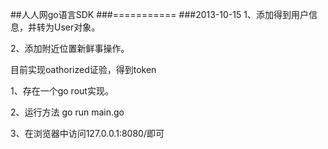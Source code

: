 ##人人网go语言SDK
###===========
###2013-10-15 
1、添加得到用户信息，并转为User对象。

2、添加附近位置新鲜事操作。

目前实现oathorized证验，得到token

1、存在一个go rout实现。

2、运行方法 go run main.go

3、在浏览器中访问127.0.0.1:8080/即可




